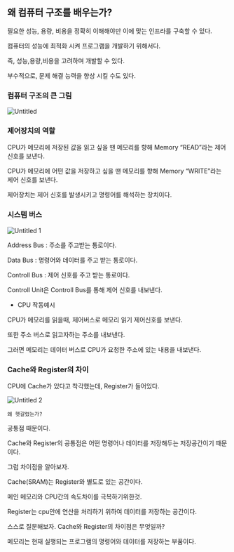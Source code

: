 ## 왜 컴퓨터 구조를 배우는가?

필요한 성능, 용량, 비용을 정확히 이해해야만 이에 맞는 인프라를 구축할 수 있다.

컴퓨터의 성능에 최적화 시켜 프로그램을 개발하기 위해서다.

즉, 성능,용량,비용을 고려하며 개발할 수 있다.

부수적으로, 문제 해결 능력을 향상 시킬 수도 있다.

### 컴퓨터 구조의 큰 그림

![Untitled](https://user-images.githubusercontent.com/70310271/209159957-d2c52d6a-0e1f-435d-b64d-da86664d29ea.png)

### 제어장치의 역할

CPU가 메모리에 저장된 값을 읽고 싶을 땐 메모리를 향해 Memory “READ”라는 제어신호를 보낸다.

CPU가 메모리에 어떤 값을 저장하고 싶을 땐 메모리를 향해 Memory “WRITE”라는 제어 신호를 보낸다.

제어장치는 제어 신호를 발생시키고 명령어를 해석하는 장치이다.

### 시스템 버스

![Untitled 1](https://user-images.githubusercontent.com/70310271/209160022-c2aa10e7-9fd0-4225-834c-8f33018c7021.png)


Address Bus : 주소를 주고받는 통로이다.

Data Bus : 명령어와 데이터를 주고 받는 통로이다.

Controll Bus : 제어 신호를 주고 받는 통로이다.

Controll Unit은 Controll Bus를 통해 제어 신호를 내보낸다.

- CPU 작동예시

CPU가 메모리를 읽을때, 제어버스로 메모리 읽기 제어신호를 보낸다.

또한 주소 버스로 읽고자하는 주소를 내보낸다.

그러면 메모리는 데이터 버스로 CPU가 요청한 주소에 있는 내용을 내보낸다.

### Cache와 Register의 차이

CPU에 Cache가 있다고 착각했는데, Register가 들어있다.

![Untitled 2](https://user-images.githubusercontent.com/70310271/209160044-c25691fa-afe9-4174-b76a-7f14c8b325bd.png)

`왜 헷갈렸는가?`

공통점 때문이다.

Cache와 Register의 공통점은 어떤 명령어나 데이터를 저장해두는 저장공간이기 때문이다.

그럼 차이점을 알아보자.

Cache(SRAM)는 Register와 별도로 있는 공간이다.

메인 메모리와 CPU간의 속도차이를 극복하기위한것.

Register는 cpu안에 연산을 처리하기 위하여 데이터를 저장하는 공간이다.

스스로 질문해보자. Cache와 Register의 차이점은 무엇일까?

메모리는 현재 실행되는 프로그램의 명령어와 데이터를 저장하는 부품이다.
